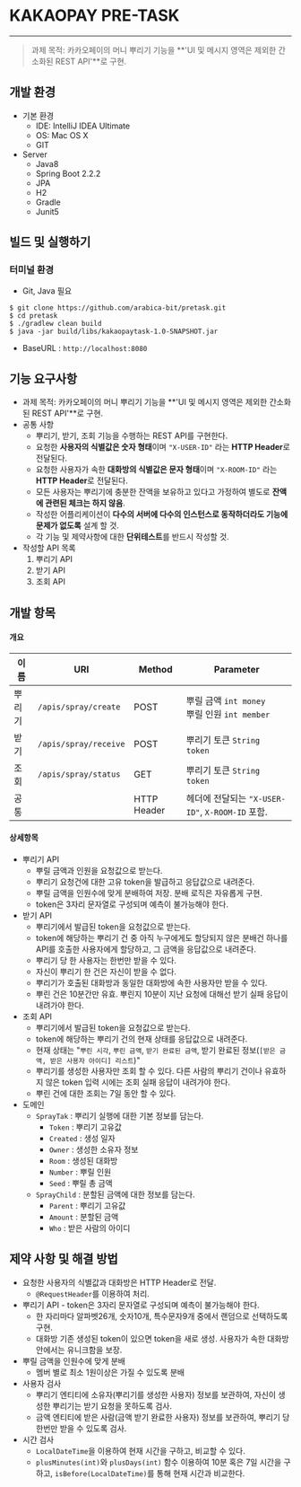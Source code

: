 # KAKAOPAY PRE-TASK
---

> 과제 목적: 카카오페이의 머니 뿌리기 기능을 **'UI 및 메시지 영역은 제외한 간소화된 REST API'**로 구현.

## 개발 환경

- 기본 환경
    - IDE: IntelliJ IDEA Ultimate
    - OS: Mac OS X
    - GIT
- Server
    - Java8
    - Spring Boot 2.2.2
    - JPA
    - H2
    - Gradle
    - Junit5


## 빌드 및 실행하기
### 터미널 환경
- Git, Java 필요

```shell
$ git clone https://github.com/arabica-bit/pretask.git
$ cd pretask
$ ./gradlew clean build
$ java -jar build/libs/kakaopaytask-1.0-SNAPSHOT.jar
```

- BaseURL : `http://localhost:8080`

## 기능 요구사항
- 과제 목적: 카카오페이의 머니 뿌리기 기능을 **'UI 및 메시지 영역은 제외한 간소화된 REST API'**로 구현.
- 공통 사항
    - 뿌리기, 받기, 조회 기능을 수행하는 REST API를 구현한다.
    - 요청한 **사용자의 식별값은 숫자 형태**이며 `"X-USER-ID"` 라는 **HTTP Header**로 전달된다.
    - 요청한 사용자가 속한 **대화방의 식별값은 문자 형태**이며 `"X-ROOM-ID"` 라는 **HTTP Header**로 전달된다.
    - 모든 사용자는 뿌리기에 충분한 잔액을 보유하고 있다고 가정하여 별도로 **잔액에 관련된 체크는 하지 않음**.
    - 작성한 어플리케이션이 **다수의 서버에 다수의 인스턴스로 동작하더라도 기능에 문제가 없도록** 설계 할 것.
    - 각 기능 및 제약사항에 대한 **단위테스트**를 반드시 작성할 것.
- 작성할 API 목록
    1. 뿌리기 API 
    2. 받기 API
    3. 조회 API

## 개발 항목



#### 개요

| 이름   | URI                   | Method      | Parameter                                          |
| ------ | --------------------- | ----------- | -------------------------------------------------- |
| 뿌리기 | `/apis/spray/create`  | POST        | 뿌릴 금액 `int money` <br />뿌릴 인원 `int member` |
| 받기   | `/apis/spray/receive` | POST        | 뿌리기 토큰 `String token`                         |
| 조회   | `/apis/spray/status`  | GET         | 뿌리기 토큰 `String token`                         |
| 공통   |                       | HTTP Header | 헤더에 전달되는 `"X-USER-ID"`, `X-ROOM-ID` 포함.   |

#### 상세항목

* 뿌리기 API
  * 뿌릴 금액과 인원을 요청값으로 받는다.
  * 뿌리기 요청건에 대한 고유 token을 발급하고 응답값으로 내려준다.
  * 뿌릴 금액을 인원수에 맞게 분배하여 저장. 분배 로직은 자유롭게 구현.
  * token은 3자리 문자열로 구성되며 예측이 불가능해야 한다.
* 받기 API
  * 뿌리기에서 발급된 token을 요청값으로 받는다.
  * token에 해당하는 뿌리기 건 중 아직 누구에게도 할당되지 않은 분배건 하나를 API를 호출한 사용자에게 할당하고, 그 금액을 응답값으로 내려준다.
  * 뿌리기 당 한 사용자는 한번만 받을 수 있다.
  * 자신이 뿌리기 한 건은 자신이 받을 수 없다.
  * 뿌리기가 호출된 대화방과 동일한 대화방에 속한 사용자만 받을 수 있다.
  * 뿌린 건은 10분간만 유효. 뿌린지 10분이 지난 요청에 대해선 받기 실패 응답이 내려가야 한다.
* 조회 API
  * 뿌리기에서 발급된 token을 요청값으로 받는다.
  * token에 해당하는 뿌리기 건의 현재 상태를 응답값으로 내려준다.
  * 현재 상태는 "`뿌린 시각`, `뿌린 금액`, `받기 완료된 금액`, 받기 완료된 정보(`[받은 금액, 받은 사용자 아이디] 리스트`)"
  * 뿌리기를 생성한 사용자만 조회 할 수 있다. 다른 사람의 뿌리기 건이나 유효하지 않은 token 입력 시에는 조회 실패 응답이 내려가야 한다.
  * 뿌린 건에 대한 조회는 7일 동안 할 수 있다.
* 도메인
  - `SprayTak` : 뿌리기 실행에 대한 기본 정보를 담는다.
    - `Token` : 뿌리기 고유값
    - `Created` : 생성 일자
    - `Owner` : 생성한 소유자 정보
    - `Room` : 생성된 대화방
    - `Number` : 뿌릴 인원
    - `Seed` :  뿌릴 총 금액
  - `SprayChild` : 분할된 금액에 대한 정보를 담는다.
    - `Parent` : 뿌리기 고유값
    - `Amount` : 분할된 금액
    - `Who` : 받은 사람의 아이디

## 제약 사항 및 해결 방법

* 요청한 사용자의 식별값과 대화방은 HTTP Header로 전달.
  * `@RequestHeader`를 이용하여 처리.
* 뿌리기 API - token은 3자리 문자열로 구성되며 예측이 불가능해야 한다.
  * 한 자리마다 알파벳26개, 숫자10개, 특수문자9개 중에서 랜덤으로 선택하도록 구현.
  * 대화방 기존 생성된 token이 있으면 token을 새로 생성. 사용자가 속한 대화방 안에서는 유니크함을 보장.
* 뿌릴 금액을 인원수에 맞게 분배
  * 멤버 별로 최소 1원이상은 가질 수 있도록 분배
* 사용자 검사
  * 뿌리기 엔티티에 소유자(뿌리기를 생성한 사용자) 정보를 보관하여, 자신이 생성한 뿌리기는 받기 요청을 못하도록 검사.
  * 금액 엔티티에 받은 사람(금액 받기 완료한 사용자) 정보를 보관하여, 뿌리기 당 한번만 받을 수 있도록 검사.
* 시간 검사
  * `LocalDateTime`을 이용하여 현재 시간을 구하고, 비교할 수 있다.
  * `plusMinutes(int)`와 `plusDays(int)` 함수 이용하여 10분 혹은 7일 시간을 구하고, `isBefore(LocalDateTime)`를 통해 현재 시간과 비교한다.




